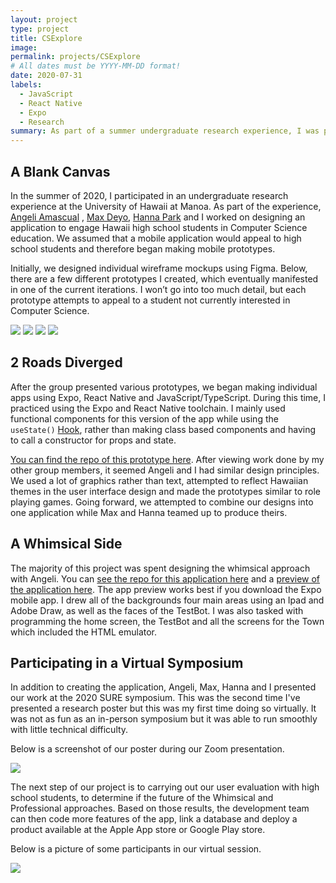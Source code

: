 ```yaml
---
layout: project
type: project
title: CSExplore
image: 
permalink: projects/CSExplore
# All dates must be YYYY-MM-DD format!
date: 2020-07-31
labels:
  - JavaScript
  - React Native
  - Expo
  - Research
summary: As part of a summer undergraduate research experience, I was part of team working on producing a mobile application for Hawaii high school students. The team presented our work at the SURE symposium at the University of Hawaii at Manoa.
---
```


## A Blank Canvas
In the summer of 2020, I participated in an undergraduate research experience at the University of Hawaii at Manoa. As part of the experience, [Angeli Amascual](https://angeli-amascual.github.io/) , [Max Deyo](https://maxdeyo.github.io/), [Hanna Park](https://hannaparkuh.github.io/) and I worked on designing an application to engage Hawaii high school students in Computer Science education. We assumed that a mobile application would appeal to high school students and therefore began making mobile prototypes.

Initially, we designed individual wireframe mockups using Figma. Below, there are a few different prototypes I created, which eventually manifested in one of the current iterations.
I won’t go into too much detail, but each prototype attempts to appeal to a student not currently interested in Computer Science. 

<img class="ui bordered responsive image" src="https://i.imgur.com/U9lr74x.png" />

<img class="ui bordered responsive image" src="https://i.imgur.com/abHcDjo.png" />

<img class="ui bordered responsive image" src="https://i.imgur.com/nmrHesH.png" />

<img class="ui bordered responsive image" src="https://i.imgur.com/plvcphT.png" />


## 2 Roads Diverged 
After the group presented various prototypes, we began making individual apps using Expo, React Native and JavaScript/TypeScript. During this time, I practiced using the Expo and React Native toolchain. I mainly used functional components for this version of the app while using the
```useState()``` [Hook](https://reactjs.org/docs/hooks-state.html), rather than making class based components and having to call a constructor for props and state. 

[You can find the repo of this prototype here](https://github.com/radgrad/CSExplore-Quinne). After viewing work done by my other group members, it seemed Angeli and I had similar design principles. We used a lot of graphics rather than text, attempted to reflect Hawaiian themes in the user interface design and made the prototypes similar to role playing games. Going forward, we attempted to combine our designs into one application while Max and Hanna teamed up to produce theirs. 

## A Whimsical Side 
The majority of this project was spent designing the whimsical approach with Angeli. You can [see the repo for this application here](https://github.com/radgrad/csexplore-angeliquinne) and a [preview of the application here](https://expo.io/@qauchida/csexplore_whimsical). The app preview works best if you download the Expo mobile app. I drew all of the backgrounds four main areas using an Ipad and Adobe Draw, as well as the faces of the TestBot. I was also tasked with programming the home screen, the TestBot and all the screens for the Town which included the HTML emulator. 

## Participating in a Virtual Symposium
In addition to creating the application, Angeli, Max, Hanna and I presented our work at the 2020 SURE symposium. This was the second time I've presented a research poster but this was my first time doing so virtually. It was not as fun as an in-person symposium but it was able to run smoothly with little technical difficulty.

Below is a screenshot of our poster during our Zoom presentation. 

<img class="ui bordered responsive image" src="https://media.discordapp.net/attachments/724794049281785887/738860390951157840/unknown.png?width=1295&height=666" />


The next step of our project is to carrying out our user evaluation with high school students, to determine if the future of the Whimsical and Professional approaches. Based on those results, the development team can then code more features of the app, link a database and deploy a product available at the Apple App store or Google Play store. 

Below is a picture of some participants in our virtual session.

<img class="ui bordered responsive image" src="https://i.imgur.com/eM4xwc5.png"/>





